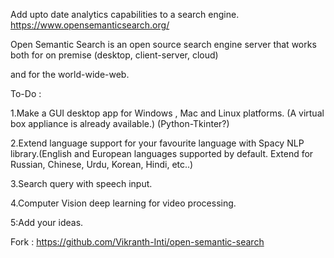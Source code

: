Add upto date analytics capabilities to a search engine.
https://www.opensemanticsearch.org/

Open Semantic Search is an open source search engine server that works both for on premise (desktop, client-server, cloud)

and for the world-wide-web.

To-Do :

1.Make a GUI desktop app for Windows , Mac and Linux platforms. (A virtual box appliance is already available.) (Python-Tkinter?)

2.Extend language support for your favourite language with Spacy NLP library.(English and European languages supported by default. Extend for Russian, Chinese, Urdu, Korean, Hindi, etc..)

3.Search query with speech input.

4.Computer Vision deep learning for video processing.

5:Add your ideas.

Fork : https://github.com/Vikranth-Inti/open-semantic-search

